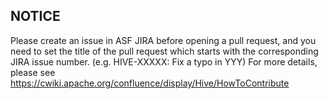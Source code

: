 ## NOTICE

Please create an issue in ASF JIRA before opening a pull request,
and you need to set the title of the pull request which starts with
the corresponding JIRA issue number. (e.g. HIVE-XXXXX: Fix a typo in YYY)
For more details, please see https://cwiki.apache.org/confluence/display/Hive/HowToContribute
